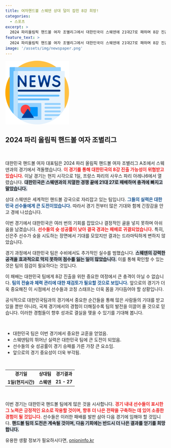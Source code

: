 ```yaml
---
title: 여자핸드볼 스웨덴 상대 덜미 잡힌 8강 희망!
categories:
  - 스포츠
excerpt: >
  2024 파리올림픽 핸드볼 여자 조별리그에서 대한민국이 스웨덴에 21대27로 패하며 8강 진출에 빨간 불이 켜졌습니다. 이번 경기에서 신은주의 활약에도 불구하고 긴장감 넘치는 승부는 아쉬운 결과로 끝났습니다!
feature_text: >
  2024 파리올림픽 핸드볼 여자 조별리그에서 대한민국이 스웨덴에 21대27로 패하며 8강 진출에 빨간 불이 켜졌습니다. 이번 경기에서 신은주의 활약에도 불구하고 긴장감 넘치는 승부는 아쉬운 결과로 끝났습니다!
image: '/assets/img/newspaper.png'
---
```


<p><img src="/assets/img/newspaper.png" alt="kimp 속보" /></p>

<h2 data-ke-size="size26">2024 파리 올림픽 핸드볼 여자 조별리그</h2>

<p data-ke-size="size16">&nbsp;</p>

<p>대한민국 핸드볼 여자 대표팀은 2024 파리 올림픽 핸드볼 여자 조별리그 A조에서 스웨덴과의 경기에서 격돌했습니다. <b><span style="color: #ee2323;">이 경기를 통해 대한민국의 8강 진출 가능성이 위협받고 있습니다.</span></b> 이날 경기는 현지 시각으로 1일, 프랑스 파리의 사우스 파리 아레나6에서 열렸습니다. <b><span style="background-color: #21538527;">대한민국은 스웨덴과의 치열한 경쟁 끝에 21대 27로 패배하며 충격에 빠지고 말았습니다.</span></b></p>

<p>상대 스웨덴은 세계적인 핸드볼 강국으로 자리잡고 있는 팀입니다. <b><span style="color: #1a5490;">그들의 실력은 대한민국 선수들에게 큰 도전이었습니다.</span></b> 따라서 경기 전부터 많은 기대와 함께 긴장감을 안고 경에 나섰습니다. </p>

<p>이번 경기에서 대한민국은 여러 번의 기회를 잡았으나 결정적인 골을 넣지 못하며 아쉬움을 남겼습니다. <b><span style="color: #ee2323;">선수들의 슛 성공률이 낮아 결국 경과는 패배로 귀결되었습니다.</span></b> 특히, 신은주 선수가 슛을 시도하는 장면에서 기대를 모았지만 결과는 드라마틱하게 변하지 않았습니다.</p>

<p>경기 과정에서 대한민국 팀은 수비에서도 추가적인 실수를 범했습니다. <b><span style="background-color: #21538527;">스웨덴의 강력한 공격을 효과적으로 막지 못하여 점수를 잃는 일이 많았습니다.</span></b> 이를 통해 확인할 수 있는 것은 팀의 점검이 필요하다는 것입니다.</p>

<p>이 패배는 대한민국 팀에게 8강 진출을 위한 중요한 여정에서 큰 충격이 아닐 수 없습니다. <b><span style="color: #1a5490;">팀의 전술과 체력 관리에 대한 재검토가 필요할 것으로 보입니다.</span></b> 앞으로의 경기가 더욱 중요해진 이 시점에서 선수들과 코칭 스태프는 더욱 몸을 가다듬어야 할 상황입니다. </p>

<p>공식적으로 대한민국팀과의 경기에서 중요한 순간들을 통해 많은 사람들의 기대를 받고 있을 뿐만 아니라, 국제 경기에서의 경험이 더해질수록 팀의 발전을 이끌어 줄 것으로 믿습니다. 이러한 경험들이 향후 성과로 결실을 맺을 수 있기를 기대해 봅니다. </p>

<p data-ke-size="size16">&nbsp;</p>

<ul>
    <li>대한민국 팀은 이번 경기에서 중요한 교훈을 얻었음.</li>
    <li>스웨덴팀의 뛰어난 실력은 대한민국 팀에 큰 도전이 되었음.</li>
    <li>선수들의 슛 성공률이 경기 승패를 가른 가장 큰 요소임.</li>
    <li>앞으로의 경기 중요성이 더욱 부각됨.</li>
</ul>

<p data-ke-size="size16">&nbsp;</p>

<table style="border-collapse: collapse; width: 100%;">
    <tbody>
        <tr>
            <td style="text-align: center; height: 17px;"><b>경기일</b></td>
            <td style="text-align: center; height: 17px;"><b>상대팀</b></td>
            <td style="text-align: center; height: 17px;"><b>경기결과</b></td>
        </tr>
        <tr>
            <td style="text-align: center; height: 17px;"><b>1일(현지시간)</b></td>
            <td style="text-align: center; height: 17px;"><b>스웨덴</b></td>
            <td style="text-align: center; height: 17px;"><b>21 - 27</b></td>
        </tr>
    </tbody>
</table>

<p data-ke-size="size16">&nbsp;</p>

<p>이번 경기는 대한민국 핸드볼 팀에게 많은 것을 시사합니다. <b><span style="color: #ee2323;">경기 내내 선수들이 표시한 그 노력은 긍정적인 요소로 작용할 것이며, 향후 더 나은 전략을 구축하는 데 있어 소중한 경험이 될 것입니다.</span></b> 선수들은 이러한 패배를 발판 삼아 다음 경기에 임해야 할 것입니다. <b><span style="background-color: #21538527;">핸드볼 팀의 도전은 계속될 것이며, 다음 기회에는 반드시 더 나은 결과를 얻기를 희망합니다.</span></b></p>
유용한 생활 정보가 필요하시다면, <a href="https://onioninfo.kr" rel="dofollow">onioninfo.kr</a>


